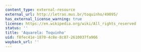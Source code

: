 ```yaml
---
content_type: external-resource
external_url: http://letras.mus.br/toquinho/49095/
has_external_license_warning: true
license: https://en.wikipedia.org/wiki/All_rights_reserved
status: ''
title: 'Aquarela: Toquinho'
uid: f8fec41e-1870-4c8e-8c87-2610037fa966
wayback_url: ''
---
```

